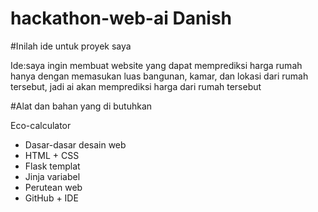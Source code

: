 # hackathon-web-ai Danish

#Inilah ide untuk proyek saya

Ide:saya ingin membuat website yang dapat memprediksi harga rumah hanya dengan memasukan luas bangunan, kamar, dan lokasi dari rumah tersebut, jadi ai akan memprediksi harga dari rumah tersebut

#Alat dan bahan yang di butuhkan

Eco-calculator
- Dasar-dasar desain web
- HTML + CSS
- Flask templat
 - Jinja variabel
 - Perutean web
- GitHub + IDE
